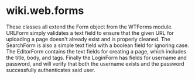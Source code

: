 # wiki.web.forms

These classes all extend the Form object from the WTForms module. URLForm simply validates a text field to ensure that the given URL for uploading a page doesn't already exist and is properly cleaned. The SearchForm is also a simple text field with a boolean field for ignoring case. The EditorForm contains the text fields for creating a page, which includes the title, body, and tags. Finally the LoginForm has fields for username and password, and will verify that both the username exists and the password successfully authenticates said user.
